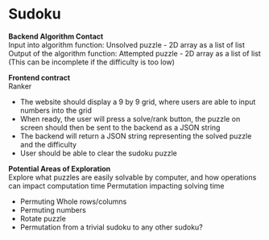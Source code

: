 # Sudoku
**Backend Algorithm Contact**\
Input into algorithm function: 
  Unsolved puzzle - 2D array as a list of list
Output of the algorithm function:
  Attempted puzzle - 2D array as a list of list
  (This can be incomplete if the difficulty is too low)

**Frontend contract**\
Ranker
- The website should display a 9 by 9 grid, where users are able to input numbers into the grid
- When ready, the user will press a solve/rank button, the puzzle on screen should then be sent to the backend as a JSON string
- The backend will return a JSON string representing the solved puzzle and the difficulty
- User should be able to clear the sudoku puzzle

**Potential Areas of Exploration**\
Explore what puzzles are easily solvable by computer, and how operations can impact computation time
Permutation impacting solving time
- Permuting Whole rows/columns
- Permuting numbers
- Rotate puzzle
- Permutation from a trivial sudoku to any other sudoku?
